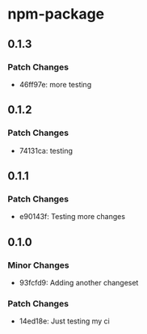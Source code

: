 # npm-package

## 0.1.3

### Patch Changes

- 46ff97e: more testing

## 0.1.2

### Patch Changes

- 74131ca: testing

## 0.1.1

### Patch Changes

- e90143f: Testing more changes

## 0.1.0

### Minor Changes

- 93fcfd9: Adding another changeset

### Patch Changes

- 14ed18e: Just testing my ci
